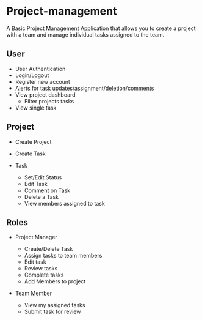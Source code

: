 # Project-management

A Basic Project Management Application that allows you to create a project with a team and manage individual tasks assigned to the team. 

## User

- User Authentication
- Login/Logout
- Register new account
- Alerts for task updates/assignment/deletion/comments
- View project dashboard
  - Filter projects tasks
- View single task

## Project

- Create Project
- Create Task
  
- Task
  - Set/Edit Status
  - Edit Task
  - Comment on Task
  - Delete a Task
  - View members assigned to task 
  
## Roles

- Project Manager
  - Create/Delete Task
  - Assign tasks to team members
  - Edit task
  - Review tasks
  - Complete tasks
  - Add Members to project
  
- Team Member
  - View my assigned tasks
  - Submit task for review
